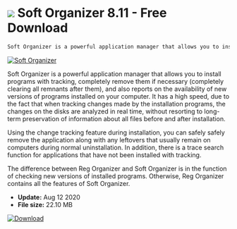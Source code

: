 # ![](https://cdn.softexe.net/static/icon/7/soft-organizer-6348.png) Soft Organizer 8.11 - Free Download

```sh
Soft Organizer is a powerful application manager that allows you to install programs with tracking, completely remove them, clean up all the remnants after them, and also reports on the availability of new versions of installed programs
```
[![Soft Organizer](https://gallery.dpcdn.pl/imgc/Tools/16893/g_-_420x350_1.5_-_x20130606164242_00.png)](https://softexe.net/win/system/uninstallers/soft-organizer:fcdh.html)

Soft Organizer is a powerful application manager that allows you to install programs with tracking, completely remove them if necessary (completely clearing all remnants after them), and also reports on the availability of new versions of programs installed on your computer. It has a high speed, due to the fact that when tracking changes made by the installation programs, the changes on the disks are analyzed in real time, without resorting to long-term preservation of information about all files before and after installation.

Using the change tracking feature during installation, you can safely safely remove the application along with any leftovers that usually remain on computers during normal uninstallation. In addition, there is a trace search function for applications that have not been installed with tracking. 

The difference between Reg Organizer and Soft Organizer is in the function of checking new versions of installed programs. Otherwise, Reg Organizer contains all the features of Soft Organizer.


- **Update:** Aug 12 2020
- **File size:** 22.10 MB

[![Download](https://cdn.softexe.net/static/img/download.png)](https://softexe.net/win/system/uninstallers/soft-organizer:fcdh.html)

